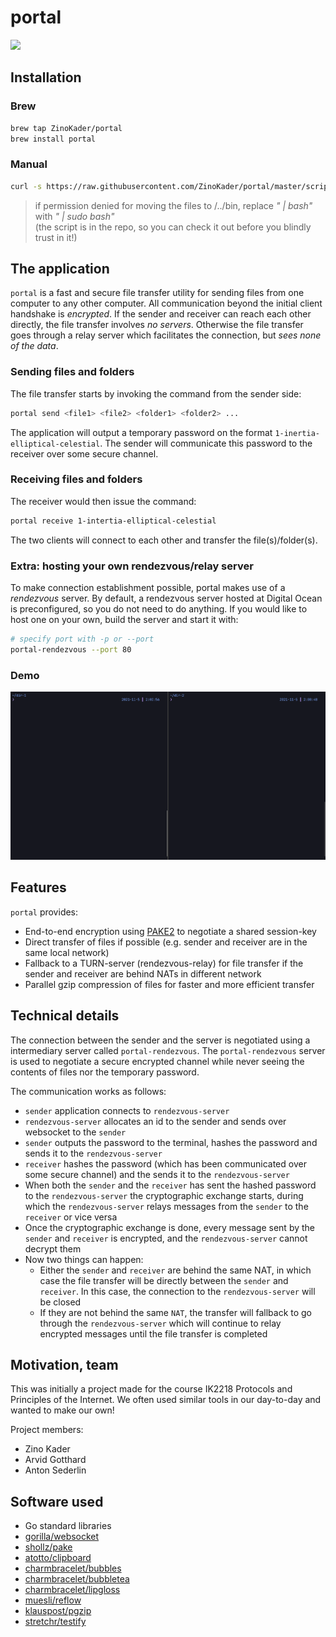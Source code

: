 # portal

<img src="https://user-images.githubusercontent.com/6842167/140818275-882ea0c2-461e-4b8d-8ff2-642c16a172c7.png" width="280" height="auto">

## Installation

### Brew

```bash
brew tap ZinoKader/portal
brew install portal
```

### Manual

```bash
curl -s https://raw.githubusercontent.com/ZinoKader/portal/master/scripts/install.sh | bash
```

> if permission denied for moving the files to /../bin, replace _" | bash"_ with _" | sudo bash"_ <br>
(the script is in the repo, so you can check it out before you blindly trust in it!)

## The application

`portal` is a fast and secure file transfer utility for sending files from one computer to any other computer. All communication beyond the initial client handshake is _encrypted_. If the sender and receiver can reach each other directly, the file transfer involves _no servers_. Otherwise the file transfer goes through a relay server which facilitates the connection, but _sees none of the data_.

### Sending files and folders

The file transfer starts by invoking the command from the sender side:

```bash
portal send <file1> <file2> <folder1> <folder2> ...
```

The application will output a temporary password on the format `1-inertia-elliptical-celestial`. 
The sender will communicate this password to the receiver over some secure channel.

### Receiving files and folders

The receiver would then issue the command:

```bash
portal receive 1-intertia-elliptical-celestial
```

The two clients will connect to each other and transfer the file(s)/folder(s).

### Extra: hosting your own rendezvous/relay server

To make connection establishment possible, portal makes use of a _rendezvous_ server. By default, a rendezvous server hosted at Digital Ocean is preconfigured, so you do not need to do anything. If you would like to host one on your own, build the server and start it with:

```bash
# specify port with -p or --port
portal-rendezvous --port 80
```

### Demo

![demo](./assets/demo.gif)

## Features

`portal` provides:

- End-to-end encryption using [PAKE2](https://en.wikipedia.org/wiki/Password-authenticated_key_agreement) to negotiate a shared session-key
- Direct transfer of files if possible (e.g. sender and receiver are in the same local network)
- Fallback to a TURN-server (rendezvous-relay) for file transfer if the sender and receiver are behind NATs in different network
- Parallel gzip compression of files for faster and more efficient transfer

## Technical details

The connection between the sender and the server is negotiated using a intermediary server called `portal-rendezvous`. The `portal-rendezvous` server is used to negotiate a secure encrypted channel while never seeing the contents of files nor the temporary password.

The communication works as follows:

- `sender` application connects to `rendezvous-server`
- `rendezvous-server` allocates an id to the sender and sends over websocket to the `sender`
- `sender` outputs the password to the terminal, hashes the password and sends it to the `rendezvous-server`
- `receiver` hashes the password (which has been communicated over some secure channel) and the sends it to the `rendezvous-server`
- When both the `sender` and the `receiver` has sent the hashed password to the `rendezvous-server` the cryptographic exchange starts, during which the `rendezvous-server` relays messages from the `sender` to the `receiver` or vice versa
- Once the cryptographic exchange is done, every message sent by the `sender` and `receiver` is encrypted, and the `rendezvous-server` cannot decrypt them
- Now two things can happen: 
  - Either the `sender` and `receiver` are behind the same NAT, in which case the file transfer will be directly between the `sender` and `receiver`. In this case, the connection to the `rendezvous-server` will be closed
  - If they are not behind the same `NAT`, the transfer will fallback to go through the `rendezvous-server` which will continue to relay encrypted messages until the file transfer is completed

## Motivation, team

This was initially a project made for the course IK2218 Protocols and Principles of the Internet.
We often used similar tools in our day-to-day and wanted to make our own! 

Project members:

- Zino Kader
- Arvid Gotthard 
- Anton Sederlin

## Software used

- Go standard libraries
- [gorilla/websocket](https://github.com/gorilla/websocket)
- [shollz/pake](https://github.com/schollz/pake)
- [atotto/clipboard](https://github.com/atotto/clipboard)
- [charmbracelet/bubbles](https://github.com/charmbracelet/bubbles)
- [charmbracelet/bubbletea](https://github.com/charmbracelet/bubbletea)
- [charmbracelet/lipgloss](https://github.com/charmbracelet/lipgloss)
- [muesli/reflow](https://github.com/muesli/reflow)
- [klauspost/pgzip](https://github.com/klauspost/pgzip)
- [stretchr/testify](https://github.com/stretchr/testify)

